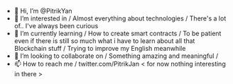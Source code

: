 - 👋 Hi, I’m @PitrikYan
- 👀 I’m interested in / Almost everything about technologies / There's a lot of.. I've always been curious
- 🌱 I’m currently learning / How to create smart contracts / To be patient even if there is still so much what i have to learn about all that Blockchain stuff / Trying to improve my English meanwhile
- 💞️ I’m looking to collaborate on / Something amazing and meaningful /
- 📫 How to reach me / twitter.com/PitrikJan < for now nothing interesting in there >

<!---
PitrikYan/PitrikYan is a ✨ special ✨ repository because its `README.md` (this file) appears on your GitHub profile.
You can click the Preview link to take a look at your changes.
--->

